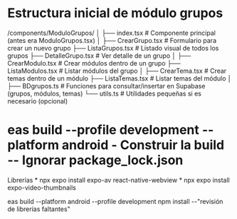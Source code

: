 # Estructura inicial de módulo grupos
/components/ModuloGrupos/
│
├── index.tsx               # Componente principal (antes era ModuloGrupos.tsx)
│
├── CrearGrupo.tsx           # Formulario para crear un nuevo grupo
├── ListaGrupos.tsx          # Listado visual de todos los grupos
├── DetalleGrupo.tsx         # Ver detalle de un grupo
│
├── CrearModulo.tsx          # Crear módulos dentro de un grupo
├── ListaModulos.tsx         # Listar módulos del grupo
│
├── CrearTema.tsx            # Crear temas dentro de un módulo
├── ListaTemas.tsx           # Listar temas del módulo
│
├── BDgrupos.ts              # Funciones para consultar/insertar en Supabase (grupos, módulos, temas)
└── utils.ts                 # Utilidades pequeñas si es necesario (opcional)

# eas build --profile development --platform android - Construir la build -- Ignorar package_lock.json


Librerías
    * npx expo install expo-av react-native-webview
    * npx expo install expo-video-thumbnails

eas build --platform android --profile development
npm install --"revisión de librerías faltantes"
